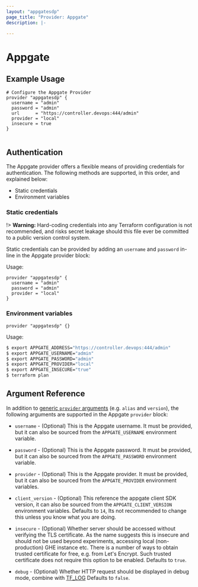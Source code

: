 ```yaml
---
layout: "appgatesdp"
page_title: "Provider: Appgate"
description: |-

---
```


# Appgate

## Example Usage

```hcl
# Configure the Appgate Provider
provider "appgatesdp" {
  username = "admin"
  password = "admin"
  url      = "https://controller.devops:444/admin"
  provider = "local"
  insecure = true
}


```

## Authentication

The Appgate provider offers a flexible means of providing credentials for
authentication. The following methods are supported, in this order, and
explained below:

- Static credentials
- Environment variables

### Static credentials

!> **Warning:** Hard-coding credentials into any Terraform configuration is not
recommended, and risks secret leakage should this file ever be committed to a
public version control system.

Static credentials can be provided by adding an `username` and `password`
in-line in the Appgate provider block:

Usage:

```hcl
provider "appgatesdp" {
  username = "admin"
  password = "admin"
  provider = "local"
}
```

### Environment variables


```hcl
provider "appgatesdp" {}
```

Usage:

```sh
$ export APPGATE_ADDRESS="https://controller.devops:444/admin"
$ export APPGATE_USERNAME="admin"
$ export APPGATE_PASSWORD="admin"
$ export APPGATE_PROVIDER="local"
$ export APPGATE_INSECURE="true"
$ terraform plan
```


## Argument Reference

In addition to [generic `provider` arguments](https://www.terraform.io/docs/configuration/providers.html)
(e.g. `alias` and `version`), the following arguments are supported in the Appgate
 `provider` block:

* `username` - (Optional) This is the Appgate username. It must be provided, but
  it can also be sourced from the `APPGATE_USERNAME` environment variable.

* `password` - (Optional) This is the Appgate password. It must be provided, but
  it can also be sourced from the `APPGATE_PASSWORD` environment variable.

* `provider` - (Optional) This is the Appgate provider. It must be provided, but
  it can also be sourced from the `APPGATE_PROVIDER` environment variables.

* `client_version` - (Optional) This reference the appgate client SDK version, it can also be sourced from the `APPGATE_CLIENT_VERSION` environment variables. Defaults to `14`, Its not recommended to change this unless you know what you are doing.

* `insecure` - (Optional) Whether server should be accessed without verifying the TLS certificate. As the name suggests this is insecure and should not be used beyond experiments, accessing local (non-production) GHE instance etc. There is a number of ways to obtain trusted certificate for free, e.g. from Let's Encrypt. Such trusted certificate does not require this option to be enabled. Defaults to `true`.

* `debug` - (Optional) Whether HTTP request should be displayed in debug mode, combine with [TF_LOG](https://www.terraform.io/docs/internals/debugging.html) Defaults to `false`.
